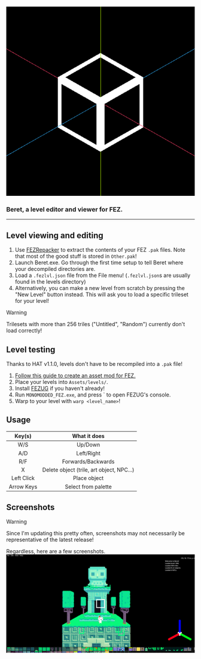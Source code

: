 <p align="center">
  <img src="https://github.com/edinosma/Beret/blob/master/beret_logo.png?raw=true" />
</p>

### Beret, a level editor and viewer for FEZ.
---
Level viewing and editing
---
1. Use [FEZRepacker](https://github.com/FEZModding/FEZRepacker) to extract the contents of your FEZ `.pak` files. Note that most of the good stuff is stored in `Other.pak`!
2. Launch Beret.exe. Go through the first time setup to tell Beret where your decompiled directories are.
3. Load a `.fezlvl.json` file from the File menu! (`.fezlvl.json`s are usually found in the levels directory)
4. Alternatively, you can make a new level from scratch by pressing the "New Level" button instead. This will ask you to load a specific trileset for your level!

> [!WARNING]
> Trilesets with more than 256 triles ("Untitled", "Random") currently don't load correctly!

Level testing
---
Thanks to HAT v1.1.0, levels don't have to be recompiled into a `.pak` file!

1. [Follow this guide to create an asset mod for FEZ.](https://github.com/FEZModding/HAT/blob/main/Docs/createmods.md)
2. Place your levels into `Assets/levels/`.
3. Install [FEZUG](https://github.com/FEZModding/FEZUG) if you haven't already!
4. Run `MONOMODDED_FEZ.exe`, and press ` to open FEZUG's console.
5. Warp to your level with `warp <level_name>`!

Usage
---
|Key(s)|What it does|
|:---:|:---:|
|W/S|Up/Down|
|A/D|Left/Right|
|R/F|Forwards/Backwards|
|X|Delete object (trile, art object, NPC...)|
|Left Click|Place object|
|Arrow Keys|Select from palette|

Screenshots
---
> [!WARNING]
> Since I'm updating this pretty often, screenshots may not necessarily be representative of the latest release!

Regardless, here are a few screenshots.
![Screenshot of level "OWL"](https://github.com/edinosma/Beret/blob/master/github/beret_screenshot.png?raw=true)
